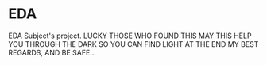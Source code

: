 # EDA
EDA Subject's project.
                                                                            LUCKY THOSE WHO FOUND THIS
                                                                        MAY THIS HELP YOU THROUGH THE DARK
                                                                          SO YOU CAN FIND LIGHT AT THE END
                                                                           MY BEST REGARDS, AND BE SAFE...

